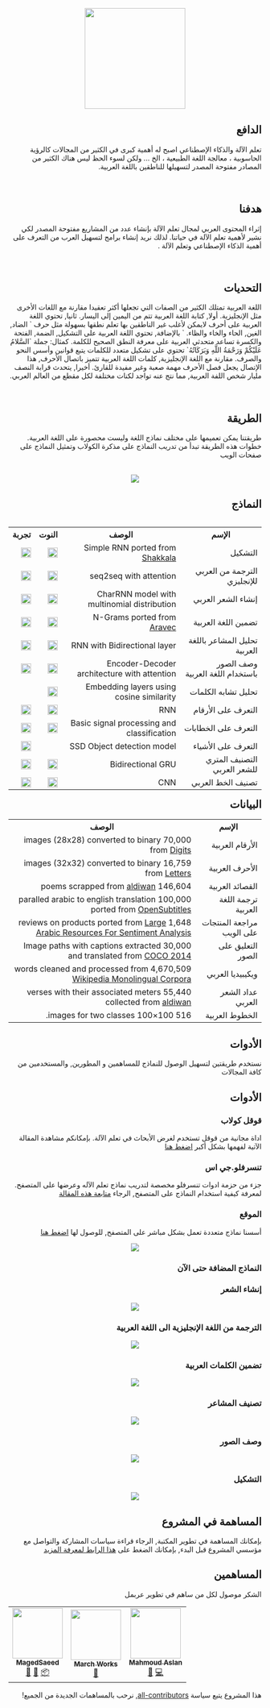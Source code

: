  <p align="center"> 
 <img src = "https://raw.githubusercontent.com/zaidalyafeai/ARBML/master/logo.png" width = "200px"/>
 </p>

## <div dir="rtl">الدافع</div>
<div dir="rtl">
تعلم الآلة والذكاء الإصطناعي اصبح له أهمية كبرى في الكثير من المجالات كالرؤية الحاسوبية ، معالجة اللغة الطبيعية ، الخ ... ولكن لسوء الحظ ليس هناك الكثير من المصادر مفتوحة المصدر لتسهيلها للناطقين باللغة العربية.
</div>

<br>
<br>

## <div dir="rtl">هدفنا</div>
<div dir="rtl"> 
  إثراء المحتوى العربي لمجال تعلم الآلة بإنشاء عدد من المشاريع مفتوحة المصدر لكي نشير لأهمية تعلم الآلة في حياتنا. لذلك نريد إنشاء برامج لتسهيل العرب من التعرف على أهمية الذكاء الإصطناعي وتعلم الآلة . 
</div>

<br>
<br>

## <div dir="rtl">التحديات</div>
<div dir="rtl">
 اللغة العربية تمتلك الكثير من الصفات التي تجعلها أكثر تعقيدا مقارنة مع اللغات الأخرى مثل الإنجليزية. أولا, كتابة اللغة العربية تتم من اليمين إلى اليسار. ثانيا, تحتوي اللغة العربية على أحرف
لايمكن لأغلب غير الناطقين بها تعلم نطقها بسهولة مثل حرف ` الضاد, الغين, الحاء والخاء والظاء. ` بالإضافة,
تحتوي اللغة العربية على التشكيل, الضمة, الفتحة والكسرة تساعد متحدثي العربية على معرفة النطق الصحيح للكلمة. كمثال: جملة `السَّلامُ عَلَيْكُمْ وَرَحْمَةُ اللَّهِ وَبَرَكَاتُهُ` تحتوي على تشكيل متعدد للكلمات يتبع قوانين وأسس النحو والصرف. مقارنة مع اللغة الإنجليزية, كلمات اللغة العربية تتميز باتصال الأحرف, هذا الإتصال يجعل فصل الأحرف مهمة صعبة وغير مفيدة للقارئ. أخيرا, يتحدث قرابة النصف مليار شخص اللفة العربية, مما نتج عنه تواجد لكنات مختلفة لكل مقطع من العالم العربي.
</div>

<br>
<br>

## <div dir="rtl">الطريقة</div>
<div dir="rtl">
 طريقتنا يمكن تعميمها على مختلف نماذج اللغة وليست محصورة على اللغة العربية. خطوات هذه الطريقة تبدأ من تدريب النماذج على مذكرة الكولاب وتمثيل النماذج على صفحات الويب

<br>
<br>

<p align="center"> 
<img src = "https://raw.githubusercontent.com/zaidalyafeai/ARBML/master/procedure.png"/>

</div>

## <div dir="rtl">النماذج</div>

<table class="tg" dir="rtl" align ="right">
  <tr>
    <th class="tg-yw4l"><b>الإسم</b></th>
    <th class="tg-yw4l"><b>الوصف</b></th>
    <th class="tg-yw4l"><b>النوت</b></th>
    <th class="tg-yw4l"><b>تجربة</b></th>
  </tr>
  <tr>
    <td class="tg-yw4l"> التشكيل</td>
    <td class="tg-yw4l"> Simple RNN ported from <a href ="https://github.com/Barqawiz/Shakkala">Shakkala</a></td>
    <td class="tg-yw4l"><a href="https://colab.research.google.com/github/zaidalyafeai/ARBML/blob/master/Interfaces/Notebooks/Arabic_Diactrization.ipynb">
    <img src="https://colab.research.google.com/assets/colab-badge.svg" height = '20px' >
    </a></td>
    <td><a href = "#"><img src ="https://raw.githubusercontent.com/alrra/browser-logos/master/src/main-desktop-browser-logos.png" height = '20px'/></a></td>
  </tr>

  <tr>
    <td class="tg-yw4l">الترجمة من العربي للإنجليزي</td>
    <td class="tg-yw4l">seq2seq with attention</td>
    <td class="tg-yw4l"><a href="https://colab.research.google.com/github/zaidalyafeai/ARBML/blob/master/Interfaces/Notebooks/Arabic_nmt_attention.ipynb">
    <img src="https://colab.research.google.com/assets/colab-badge.svg" height = '20px' >
    </a></td>
    <td><a href = "#"><img src ="https://raw.githubusercontent.com/alrra/browser-logos/master/src/main-desktop-browser-logos.png" height = '20px'/></a></td>
  </tr>

   <tr>
    <td class="tg-yw4l">إنشاء الشعر العربي</td>
    <td class="tg-yw4l">CharRNN model with multinomial distribution</td>
    <td class="tg-yw4l"><a href="https://colab.research.google.com/github/zaidalyafeai/ARBML/blob/master/Interfaces/Notebooks/Arabic_Poem_Generation.ipynb">
    <img src="https://colab.research.google.com/assets/colab-badge.svg" height = '20px' >
    </a></td>
    <td><a href = "#"><img src ="https://raw.githubusercontent.com/alrra/browser-logos/master/src/main-desktop-browser-logos.png" height = '20px'/></a></td>
  </tr>

  <tr>
    <td class="tg-yw4l">تضمين اللغة العربية</td>
    <td class="tg-yw4l">N-Grams ported from  <a href ="https://github.com/bakrianoo/aravec">Aravec</a></td></td>
    <td class="tg-yw4l"><a href="https://colab.research.google.com/github/zaidalyafeai/ARBML/blob/master/Interfaces/Notebooks/Arabic_Words_Embedding.ipynb">
    <img src="https://colab.research.google.com/assets/colab-badge.svg" height = '20px' >
    </a></td>
    <td><a href = "#"><img src ="https://raw.githubusercontent.com/alrra/browser-logos/master/src/main-desktop-browser-logos.png" height = '20px'/></a></td>
  </tr>

  <tr>
    <td class="tg-yw4l">تحليل المشاعر باللغة العربية</td>
    <td class="tg-yw4l">RNN with Bidirectional layer </td></td>
    <td class="tg-yw4l"><a href="https://colab.research.google.com/github/zaidalyafeai/ARBML/blob/master/Interfaces/Notebooks/Arabic_Sentiment_Classification.ipynb">
    <img src="https://colab.research.google.com/assets/colab-badge.svg" height = '20px' >
    </a></td>
    <td><a href = "https://zaidalyafeai.github.io/ARBML/Interfaces/Website/ArabicSentimentClassification/index.html"><img src ="https://raw.githubusercontent.com/alrra/browser-logos/master/src/main-desktop-browser-logos.png" height = '20px'/></a></td>
  </tr>

  <tr>
    <td class="tg-yw4l">وصف الصور باستخدام اللغة العربية</td>
    <td class="tg-yw4l">Encoder-Decoder architecture with attention </td></td>
    <td class="tg-yw4l"><a href="https://colab.research.google.com/github/zaidalyafeai/ARBML/blob/master/Interfaces/Notebooks/Arabic_Image_Captioning.ipynb">
    <img src="https://colab.research.google.com/assets/colab-badge.svg" height = '20px' >
    </a></td>
    <td><a href = "https://zaidalyafeai.github.io/ARBML/Interfaces/Website/ArabicImageCaptioning/index.html"><img src ="https://raw.githubusercontent.com/alrra/browser-logos/master/src/main-desktop-browser-logos.png" height = '20px'/></a></td>
  </tr>

  <tr>
    <td class="tg-yw4l">تحليل تشابه الكلمات</td>
    <td class="tg-yw4l">Embedding layers using cosine similarity</td></td>
    <td class="tg-yw4l"><a href="https://colab.research.google.com/github/zaidalyafeai/ARBML/blob/master/Interfaces/Notebooks/Arabic_Word_Similarity.ipynb">
    <img src="https://colab.research.google.com/assets/colab-badge.svg" height = '20px' >
    </a></td>
    <td></td>
  </tr>


  <tr>
    <td class="tg-yw4l">التعرف على الأرقام</td>
    <td class="tg-yw4l"> RNN </td>
    <td class="tg-yw4l"><a href="https://colab.research.google.com/github/zaidalyafeai/ARBML/blob/master/Interfaces/Notebooks/Arabic_Digits_Classification.ipynb">
    <img src="https://colab.research.google.com/assets/colab-badge.svg"height = '20px' >
    </a></td>
    <td><a href = "#"><img src ="https://raw.githubusercontent.com/alrra/browser-logos/master/src/main-desktop-browser-logos.png" height = '20px'/></a></td>
  </tr>

  <tr>
    <td class="tg-yw4l">التعرف على الخطابات</td>
    <td class="tg-yw4l">Basic signal processing and classification</td>
    <td class="tg-yw4l"><a href="https://colab.research.google.com/github/zaidalyafeai/ARBML/blob/master/Interfaces/Notebooks/Arabic_Speech_Recognition.ipynb">
    <img src="https://colab.research.google.com/assets/colab-badge.svg"height = '20px' >
    </a></td>
    <td><a href = "https://zaidalyafeai.github.io/ARBML/Interfaces/Website/ArabicSpeechRecognition/index.html"><img src ="https://raw.githubusercontent.com/alrra/browser-logos/master/src/main-desktop-browser-logos.png" height = '20px'/></a></td>
  </tr>
  
  <tr>
    <td class="tg-yw4l">التعرف على الأشياء</td>
    <td class="tg-yw4l">SSD Object detection model</td>
    <td class="tg-yw4l"></td>
    <td><a href = "https://zaidalyafeai.github.io/ARBML/Interfaces/Website/ObjectDetection/index.html"><img src ="https://raw.githubusercontent.com/alrra/browser-logos/master/src/main-desktop-browser-logos.png" height = '20px'/></td>
  </tr>

  <tr>
    <td class="tg-yw4l">التصنيف المتري للشعر العربي </td>
    <td class="tg-yw4l">Bidirectional GRU</td>
    <td class="tg-yw4l"><a href="https://colab.research.google.com/github/zaidalyafeai/ARBML/blob/master/Interfaces/Notebooks/Arabic_Poem_Metric_Classification.ipynb">
    <img src="https://colab.research.google.com/assets/colab-badge.svg"height = '20px' >
    </a></td>
    <td><a href = "https://zaidalyafeai.github.io/ARBML/Interfaces/Website/ArabicPoemMeterClassification/index.html"><img src ="https://raw.githubusercontent.com/alrra/browser-logos/master/src/main-desktop-browser-logos.png" height = '20px'/></td>
  </tr>

  <tr>
    <td class="tg-yw4l">تصنيف الخط العربي</td>
    <td class="tg-yw4l">CNN</td>
    <td class="tg-yw4l"><a href="https://colab.research.google.com/github/zaidalyafeai/ARBML/blob/master/Interfaces/Notebooks/Arabic_Font_Classification.ipynb">
    <img src="https://colab.research.google.com/assets/colab-badge.svg"height = '20px' >
    </a></td>
    <td><a href = "https://zaidalyafeai.github.io/ARBML/Interfaces/Website/ArabicFontClassification/index.html"><img src ="https://raw.githubusercontent.com/alrra/browser-logos/master/src/main-desktop-browser-logos.png" height = '20px'/></td>
  </tr>
</table>

<br>
<br>
<br>

## <div dir="rtl">البيانات</div>

<table class="tg" dir="rtl" align = "center">

  <tr>
    <th class="tg-yw4l"><b>الإسم</b></th>
    <th class="tg-yw4l"><b>الوصف</b></th>
  </tr>

  <tr>
    <td class="tg-yw4l">الأرقام العربية </td>
    <td class="tg-yw4l">70,000 images (28x28) converted to binary from <a href = "https://www.kaggle.com/mloey1/ahdd1"> Digits</a> </td>
  </tr>

  <tr>
    <td class="tg-yw4l">الأحرف العربية </td>
    <td class="tg-yw4l">16,759 images (32x32) converted to binary from <a href = "https://www.kaggle.com/mloey1/ahcd1">Letters</a></td>
  </tr>

  <tr>
    <td class="tg-yw4l">القصائد العربية </td>
    <td class="tg-yw4l">146,604 poems scrapped from <a href = "https://www.aldiwan.net/">aldiwan</a></td>
  </tr>
  
  <tr>
    <td class="tg-yw4l">ترجمة اللغة العربية </td>
    <td class="tg-yw4l">100,000 paralled arabic to english translation ported from  <a href = "http://opus.nlpl.eu/OpenSubtitles-v2018.php">OpenSubtitles</a></td>
  </tr>

  <tr>
    <td class="tg-yw4l">مراجعة المنتجات على الويب </td>
    <td class="tg-yw4l">1,648 reviews on products ported from <a href = "https://github.com/hadyelsahar/large-arabic-sentiment-analysis-resouces">Large Arabic Resources For Sentiment Analysis</a></td>
  </tr>

  <tr>
    <td class="tg-yw4l">التعليق على الصور </td>
    <td class="tg-yw4l">30,000 Image paths with captions extracted and translated from <a href = "http://cocodataset.org/#home">COCO 2014</a></td>
  </tr>

  <tr>
    <td class="tg-yw4l">ويكيبيديا العربي </td>
    <td class="tg-yw4l">4,670,509 words cleaned and processed from <a href = "https://linguatools.org/tools/corpora/wikipedia-monolingual-corpora/">Wikipedia Monolingual Corpora</a></td>
  </tr>

  <tr>
    <td class="tg-yw4l">عداد الشعر العربي </td>
    <td class="tg-yw4l">55,440 verses with their associated meters collected from  <a href = "https://www.aldiwan.net/">aldiwan</a></td>
  </tr>
  
  <tr>
    <td class="tg-yw4l">الخطوط العربية</td>
    <td class="tg-yw4l">516 100×100 images for two classes.</td>
  </tr>
  
  
</table>


## <div dir="rtl">الأدوات</div>

<div dir="rtl">
نستخدم طريقتين لتسهيل الوصول للنماذج للمساهمين و المطورين, والمستخدمين من كافة المجالات
</div>


## <div dir="rtl">الأدوات</div>

### <div dir="rtl">قوقل كولاب</div>
<div dir="rtl">
اداة مجانية من قوقل تستخدم لغرض الأبحاث في تعلم الآلة. بإمكانكم مشاهدة المقالة الآتية لفهمها بشكل أكبر 
<a href = "https://medium.com/deep-learning-turkey/google-colab-free-gpu-tutorial-e113627b9f5d">اضغط هنا </a>
</div>

### <div dir="rtl">تنسرفلو.جي اس</div>
<div dir="rtl">
جزء من حزمة ادوات تنسرفلو مخصصة لتدريب نماذج تعلم الآله وعرضها على المتصفح. لمعرفة كيفية استخدام النماذج على المتصفح, الرجاء 
<a href = "https://medium.com/tensorflow/train-on-google-colab-and-run-on-the-browser-a-case-study-8a45f9b1474e">متابعة هذه المقالة </a>
</div>

### <div dir="rtl">الموقع</div>
<div dir="rtl">
أسسنا نماذج متعددة تعمل بشكل مباشر على المتصفح, للوصول لها
<a href = "https://zaidalyafeai.github.io/ARBML/Interfaces/Website/">اضغط هنا </a>

<p align="center"> 
 <img src = "https://raw.githubusercontent.com/zaidalyafeai/ARBML/master/Interfaces/Website/images/web_interface.png"/>
 </p>
</div>


### <div dir="rtl">النماذج المضافة حتى الآن</div>

 ### <div dir="rtl">إنشاء الشعر</div>
 <p align="center"> 
 <img src = "https://raw.githubusercontent.com/zaidalyafeai/ARBML/master/Interfaces/Website/images/poems.png"/>
 </p>

 ### <div dir="rtl">الترجمة من اللغة الإنجليزية الى اللغة العربية</div>
 <p align="center"> 
 <img src = "https://raw.githubusercontent.com/zaidalyafeai/ARBML/master/Interfaces/Website/images/translation.png"/>
 </p>

 ### <div dir="rtl">تضمين الكلمات العربية</div>
 <p align="center"> 
 <img src = "https://raw.githubusercontent.com/zaidalyafeai/ARBML/master/Interfaces/Website/images/embedding.png"/>
 </p>

 ### <div dir="rtl">تصنيف المشاعر</div>
 <p align="center"> 
 <img src = "https://raw.githubusercontent.com/zaidalyafeai/ARBML/master/Interfaces/Website/images/sentiment.png"/>
 </p>

 ### <div dir="rtl">وصف الصور</div>
 <p align="center"> 
 <img src = "https://raw.githubusercontent.com/zaidalyafeai/ARBML/master/Interfaces/Website/images/caption.png"/>
 </p>

 ### <div dir="rtl">التشكيل</div>
 <p align="center"> 
 <img src = "https://raw.githubusercontent.com/zaidalyafeai/ARBML/master/Interfaces/Website/images/diactrization.png"/>
 </p>


## <div dir="rtl">المساهمة في المشروع</div>
<div dir="rtl">
بإمكانك المساهمة في تطوير المكتبة, الرجاء قراءة سياسات المشاركة والتواصل مع مؤسسي المشروع قبل البدء, بإمكانك الضغط على
<a href = "https://raw.githubusercontent.com/zaidalyafeai/ARBML/master/CONTRIBUTING.md">هذا الرابط لمعرفة المزيد </a>
</div>


## <div dir="rtl">المساهمين</div>

<div dir="rtl">
 الشكر موصول لكل من ساهم في تطوير عربمل
<a href = "https://allcontributors.org/docs/en/emoji-key"></a>

</div>

<!-- ALL-CONTRIBUTORS-LIST:START - Do not remove or modify this section -->
<!-- prettier-ignore-start -->
<!-- markdownlint-disable -->
<table>
  <tr>
    <td align="center"><a href="https://github.com/MagedSaeed"><img src="https://avatars2.githubusercontent.com/u/18549783?v=4" width="100px;" alt=""/><br /><sub><b>MagedSaeed</b></sub></a><br /><a href="#design-MagedSaeed" title="Design">🎨</a> <a href="#ideas-MagedSaeed" title="Ideas, Planning, & Feedback">🤔</a> <a href="#platform-MagedSaeed" title="Packaging/porting to new platform">📦</a></td>
    <td align="center"><a href="http://twitter.com/marchworks"><img src="https://avatars1.githubusercontent.com/u/40798653?v=4" width="100px;" alt=""/><br /><sub><b>March Works</b></sub></a><br /><a href="#ideas-MarchWorks" title="Ideas, Planning, & Feedback">🤔</a></td>
    <td align="center"><a href="http://mhmoodlan.github.io"><img src="https://avatars1.githubusercontent.com/u/10808358?v=4" width="100px;" alt=""/><br /><sub><b>Mahmoud Aslan</b></sub></a><br /><a href="#ideas-mhmoodlan" title="Ideas, Planning, & Feedback">🤔</a> <a href="https://github.com/zaidalyafeai/ARBML/commits?author=mhmoodlan" title="Code">💻</a></td>
  </tr>
</table>

<!-- markdownlint-enable -->
<!-- prettier-ignore-end -->
<!-- ALL-CONTRIBUTORS-LIST:END -->

<div dir="rtl">
هذا المشروع يتبع سياسة <a href = "https://allcontributors.org/docs/en/emoji-key"> all-contributors</a>, نرحب بالمساهمات الجديدة من الجميع!

</div>
